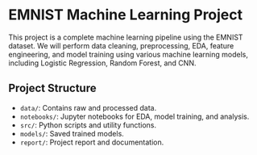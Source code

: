 # EMNIST Machine Learning Project

This project is a complete machine learning pipeline using the EMNIST dataset. We will perform data cleaning, preprocessing, EDA, feature engineering, and model training using various machine learning models, including Logistic Regression, Random Forest, and CNN.

## Project Structure
- `data/`: Contains raw and processed data.
- `notebooks/`: Jupyter notebooks for EDA, model training, and analysis.
- `src/`: Python scripts and utility functions.
- `models/`: Saved trained models.
- `report/`: Project report and documentation.

